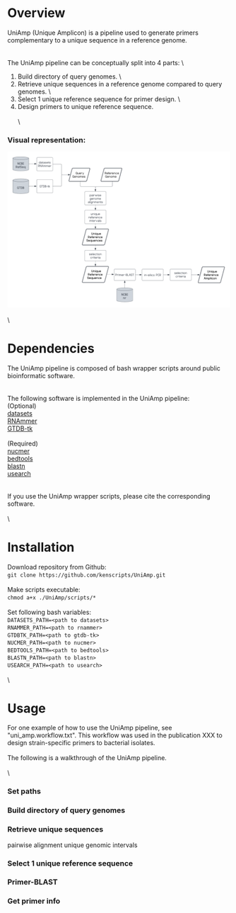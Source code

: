 # Overview
UniAmp (Unique Amplicon) is a pipeline used to generate primers complementary to a unique sequence in a reference genome.  \
\
\
The UniAmp pipeline can be conceptually split into 4 parts:  \
1. Build directory of query genomes.  \
2. Retrieve unique sequences in a reference genome compared to query genomes.  \
3. Select 1 unique reference sequence for primer design.  \
4. Design primers to unique reference sequence.  \
\
\
### Visual representation:
![UniAmp](https://github.com/kenscripts/UniAmp/blob/main/UniAmp.v2.png)  \
\
\
# Dependencies
The UniAmp pipeline is composed of bash wrapper scripts around public bioinformatic software.  \
\
\
The following software is implemented in the UniAmp pipeline:  \
(Optional) \
[datasets](https://www.ncbi.nlm.nih.gov/datasets)  \
[RNAmmer](https://services.healthtech.dtu.dk/service.php?RNAmmer-1.2)  \
[GTDB-tk](https://github.com/Ecogenomics/GTDBTk)  \
\
(Required)  \
[nucmer](https://sourceforge.net/projects/mummer/)  \
[bedtools](https://github.com/arq5x/bedtools2)  \
[blastn](https://www.ncbi.nlm.nih.gov/books/NBK52640/)  \
[usearch](https://drive5.com/usearch/download.html)  \
\
\
If you use the UniAmp wrapper scripts, please cite the corresponding software.  \
\
\
# Installation
Download repository from Github:  \
`git clone https://github.com/kenscripts/UniAmp.git`  \
\
Make scripts executable:  \
`chmod a+x ./UniAmp/scripts/*`  \
\
Set following bash variables:  \
`DATASETS_PATH=<path to datasets>`  \
`RNAMMER_PATH=<path to rnammer>`  \
`GTDBTK_PATH=<path to gtdb-tk>`  \
`NUCMER_PATH=<path to nucmer>`  \
`BEDTOOLS_PATH=<path to bedtools>`  \
`BLASTN_PATH=<path to blastn>`  \
`USEARCH_PATH=<path to usearch>`  \
\
\
# Usage
For one example of how to use the UniAmp pipeline, see "uni_amp.workflow.txt". This workflow was used in the publication XXX to design strain-specific primers to bacterial isolates.  \
\
The following is a walkthrough of the UniAmp pipeline.  \
\
\
### Set paths
### Build directory of query genomes
### Retrieve unique sequences
pairwise alignment
unique genomic intervals
### Select 1 unique reference sequence
### Primer-BLAST
### Get primer info
